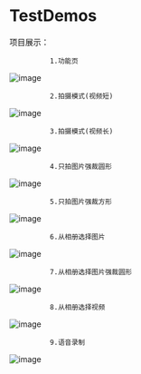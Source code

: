 # TestDemos
项目展示：

              1.功能页
![image](/image_running/功能展示.jpg)



              2.拍摄模式(视频短)
![image](/image_running/拍摄模式(视频短).gif)


              3.拍摄模式(视频长)
![image](/image_running/拍摄模式(视频长).gif)


              4.只拍图片强裁圆形
![image](/image_running/只拍图片强裁圆形.gif)


              5.只拍图片强裁方形
![image](/image_running/只拍图片强裁方形.gif)


              6.从相册选择图片
![image](/image_running/从相册选择图片.gif)


              7.从相册选择图片强裁圆形
![image](/image_running/从相册选择图片强裁圆形.gif)


              8.从相册选择视频
![image](/image_running/从相册选择视频.gif)


              9.语音录制
![image](/image_running/语音录制.gif)

